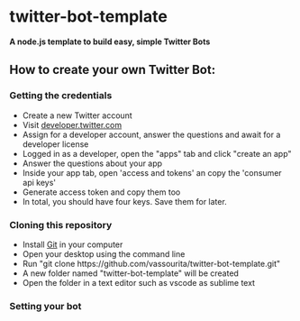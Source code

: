 # twitter-bot-template

**A node.js template to build easy, simple Twitter Bots**

## How to create your own Twitter Bot:

### Getting the credentials

* Create a new Twitter account
* Visit [developer.twitter.com](developer.twitter.com)
* Assign for a developer account, answer the questions and await for a developer license
* Logged in as a developer, open the "apps" tab and click "create an app"
* Answer the questions about your app
* Inside your app tab, open 'access and tokens' an copy the 'consumer api keys'
* Generate access token and copy them too
* In total, you should have four keys. Save them for later.

### Cloning this repository

* Install [Git](https://git-scm.com/) in your computer
* Open your desktop using the command line
* Run "git clone https://<i></i>github.com/vassourita/twitter-bot-template.git"
* A new folder named "twitter-bot-template" will be created
* Open the folder in a text editor such as vscode as sublime text

### Setting your bot
